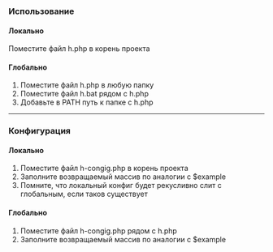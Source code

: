 ### Использование 
#### Локально 
Поместите файл h.php в корень проекта

#### Глобально
1. Поместите файл h.php в любую папку
2. Поместите файл h.bat рядом с h.php
3. Добавьте в PATH путь к папке с h.php

-------------------

### Конфигурация
#### Локально 
1. Поместите файл h-congig.php в корень проекта
2. Заполните возвращаемый массив по аналогии с $example
3. Помните, что локальный конфиг будет рекусливно слит с глобальным, если таков существует

#### Глобально
1. Поместите файл h-congig.php рядом с h.php
2. Заполните возвращаемый массив по аналогии с $example
